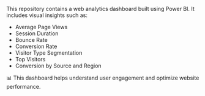 This repository contains a web analytics dashboard built using Power BI. It includes visual insights such as:

- Average Page Views
- Session Duration
- Bounce Rate
- Conversion Rate
- Visitor Type Segmentation
- Top Visitors
- Conversion by Source and Region

📊 This dashboard helps understand user engagement and optimize website performance.
